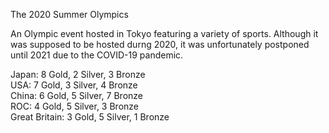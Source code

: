 The 2020 Summer Olympics

An Olympic event hosted in Tokyo featuring a variety of sports. Although it was supposed to be hosted durng 2020, it was unfortunately postponed until 2021 due to the COVID-19 pandemic.

Japan: 8 Gold, 2 Silver, 3 Bronze\
USA: 7 Gold, 3 Silver, 4 Bronze\
China: 6 Gold, 5 Silver, 7 Bronze\
ROC: 4 Gold, 5 Silver, 3 Bronze\
Great Britain: 3 Gold, 5 Silver, 1 Bronze


